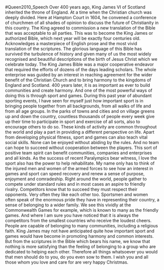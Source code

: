 #Queen2010_Speech
Over 400 years ago, King James VI of Scotland inherited the throne of England. At a time when the Christian church was deeply divided. Here at Hampton Court in 1604, he convened a conference of churchmen of all shades of opinion to discuss the future of Christianity in this country. The King agreed to commission a new translation of the Bible that was acceptable to all parties. This was to become the King James or authorized Bible, which next year will be exactly four centuries old. Acknowledges a masterpiece of English prose and the most vivid translation of the scriptures. The glorious language of this Bible has survived the turbulence of history and given many of us the most widely recognised and beautiful descriptions of the birth of Jesus Christ which we celebrate today. The King James Bible was a major cooperative endeavor that required the efforts of dozens of the days leading scholars. The whole enterprise was guided by an interest in reaching agreement for the wider benefit of the Christian Church and to bring harmony to the kingdoms of England and Scotland. 400 years later, it is as important as ever to build communities and create harmony. And one of the most powerful ways of doing this is through sport and games. During this past year of abundant sporting events, I have seen for myself just how important sport is in bringing people together from all backgrounds, from all walks of life and from all age groups. In the parks of towns and cities and on village greens up and down the country, countless thousands of people every week give up their time to participate in sport and exercise of all sorts, also to encourage others to do so. These kinds of activity are common throughout the world and play a part in providing a different perspective on life. Apart from developing physical fitness, sport and games can also teach vital social skills. None can be enjoyed without abiding by the rules. And no team can hope to succeed without cooperation between the players. This sort of positive team spirit can benefit communities, companies and enterprises and all kinds. As the success of recent Paralympics bear witness, I love the sport also has the power to help rehabilitate. My name only has to think of the injured men and women of the armed forces to see how an interest in games and sport can speed recovery and renew a sense of purpose, enjoyment and comradeship. Right around the world, people gather to compete under standard rules and in most cases an aspire to friendly rivalry. Competitors know that to succeed they must respect their opponents. Very often they like each other too. Sportsmen and women often speak of the enormous pride they have in representing their country, a sense of belonging to a wider family. We see this vividly at the Commonwealth Games for example, which is known to many as the friendly games. And where I am sure you have noticed that it is always the competitors from the smallest countries who receive the loudest cheers. People are capable of belonging to many communities, including a religious faith. King James may not have anticipated quite how important sport and games would have become in promoting harmony and common interests. But from the scriptures in the Bible which bears his name, we know that nothing is more satisfying than the feeling of belonging to a group who are dedicated to helping each other. Therefore all things whatsoever you would that men should do to you, do you even sow to them. I wish you and all those whom you love and care for are very happy Christmas.